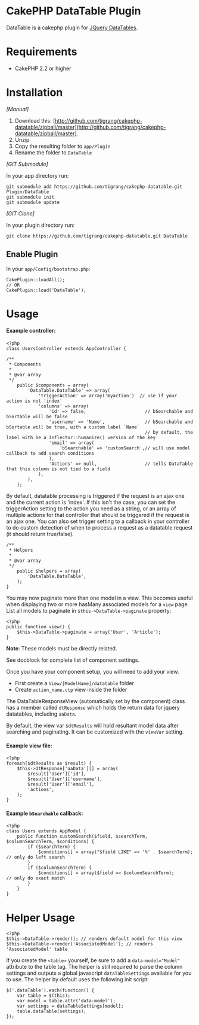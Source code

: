 # CakePHP DataTable Plugin
DataTable is a cakephp plugin for [JQuery DataTables](http://datatables.net/).

# Requirements
* CakePHP 2.2 or higher

# Installation

_[Manual]_

1. Download this: [http://github.com/tigrang/cakephp-datatable/zipball/master](http://github.com/tigrang/cakephp-datatable/zipball/master).
2. Unzip
3. Copy the resulting folder to `app/Plugin`
4. Rename the folder to `DataTable`

_[GIT Submodule]_

In your app directory run:

	git submodule add https://github.com/tigrang/cakephp-datatable.git Plugin/DataTable
	git submodule init
	git submodule update

_[GIT Clone]_

In your plugin directory run:

	git clone https://github.com/tigrang/cakephp-datatable.git DataTable

## Enable Plugin

In your `app/Config/bootstrap.php`:

	CakePlugin::loadAll();
	// OR
	CakePlugin::load('DataTable');

# Usage

#### Example controller:
	<?php
	class UsersController extends AppController {

	/**
	 * Components
	 *
	 * @var array
	 */
		public $components = array(
			'DataTable.DataTable' => array(
				'triggerAction' => array('myaction')  // use if your action is not 'index'
				'columns' => array(
					'id' => false, 						// bSearchable and bSortable will be false
					'username' => 'Name',				// bSearchable and bSortable will be true, with a custom label `Name`
														// by default, the label with be a Inflector::humanize() version of the key
					'email' => array(
						'bSearchable' => 'customSearch',// will use model callback to add search conditions
					),
					'Actions' => null,					// tells DataTable that this column is not tied to a field
				),
			),
		);

By default, datatable processing is triggered if the request is an ajax one and the current action is 'index'. If this isn't the case, you can set the triggerAction setting to the action you need as a string, or an array of multiple actions for that controller that should be triggered if the request is an ajax one. You can also set trigger setting to a callback in your controller to do custom detection of when to process a request as a datatable request (it should return true/false).


	/**
	 * Helpers
	 *
	 * @var array
	 */
		public $helpers = array(
			'DataTable.DataTable',
	 	);
	}

You may now paginate more than one model in a view. This becomes useful when displaying two or more hasMany associated models for a `view` page.
List all models to paginate in `$this->DataTable->paginate` property:

	<?php
	public function view() {
		$this->DataTable->paginate = array('User', 'Article');
	}
	
**Note**: These models must be directly related.

See docblock for complete list of component settings.

Once you have your component setup, you will need to add your view.
  
  * First create a `View/[ModelName]/datatable` folder
  * Create `action_name.ctp` view inside the folder

The DataTableResponseView (automatically set by the component) class has a member called `dtResponse` which holds 
the return data for jquery datatables, including `aaData`.

By default, the view var `$dtResults` will hold resultant model data after searching and paginating. It can be 
customized with the `viewVar` setting.

#### Example view file:

	<?php
	foreach($dtResults as $result) {
		$this->dtResponse['aaData'][] = array(
			$result['User']['id'],
			$result['User']['username'],
			$result['User']['email'],
			'actions',
		);
	}

#### Example `bSearchable` callback:

	<?php
	class Users extends AppModel {
		public function customSearch($field, $searchTerm, $columnSearchTerm, $conditions) {
			if ($searchTerm) {
				$conditions[] = array("$field LIKE" => '%' . $searchTerm);	// only do left search
			}
			if ($columnSearchTerm) {
				$conditions[] = array($field => $columnSearchTerm);			// only do exact match
			}
		}
	}
	
# Helper Usage
    
	<?php
	$this->DataTable->render(); // renders default model for this view
	$this->DataTable->render('AssociatedModel'); // renders 'AssociatedModel' table
	
If you create the `<table>` yourself, be sure to add a `data-model="Model"` attribute to the table tag. The helper is still required to parse the column settings and outputs a global javascript `dataTableSettings` available for you to use.
The helper by default uses the following init script:

	$('.dataTable').each(function() {
		var table = $(this);
		var model = table.attr('data-model');
		var settings = dataTableSettings[model];
		table.dataTable(settings);
	});

